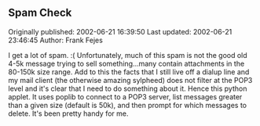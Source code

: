 ## Spam Check 
Originally published: 2002-06-21 16:39:50 
Last updated: 2002-06-21 23:46:45 
Author: Frank Fejes 
 
I get a lot of spam. :(  Unfortunately, much of this spam is not the good old 4-5k message trying to sell something...many contain attachments in the 80-150k size range.  Add to this the facts that I still live off a dialup line and my mail client (the otherwise amazing sylpheed) does not filter at the POP3 level and it's clear that I need to do something about it.  Hence this python applet.  It uses poplib to connect to a POP3 server, list messages greater than a given size (default is 50k), and then prompt for which messages to delete.  It's been pretty handy for me.